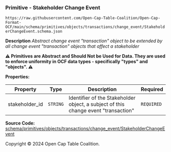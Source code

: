 ### Primitive - Stakeholder Change Event

`https://raw.githubusercontent.com/Open-Cap-Table-Coalition/Open-Cap-Format-OCF/main/schema/primitives/objects/transactions/change_event/StakeholderChangeEvent.schema.json`

**Description** _Abstract change event "transaction" object to be extended by all change event "transaction" objects that affect a stakeholder_

**:warning: Primitives are Abstract and Should Not be Used for Data. They are used to enforce uniformity in OCF data types - specifically "types" and "objects". :warning:**

**Properties:**

| Property       | Type     | Description                                                                        | Required   |
| -------------- | -------- | ---------------------------------------------------------------------------------- | ---------- |
| stakeholder_id | `STRING` | Identifier of the Stakeholder object, a subject of this change event "transaction" | `REQUIRED` |

**Source Code:** [schema/primitives/objects/transactions/change_event/StakeholderChangeEvent](../../../../../../../schema/primitives/objects/transactions/change_event/StakeholderChangeEvent.schema.json)

Copyright © 2024 Open Cap Table Coalition.
